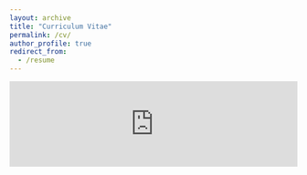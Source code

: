 ```yaml
---
layout: archive
title: "Curriculum Vitae"
permalink: /cv/
author_profile: true
redirect_from:
  - /resume
---
```


<embed src="https://guziordo.github.io/files/Douglas Guzior - CV.pdf" width="100%"/>
